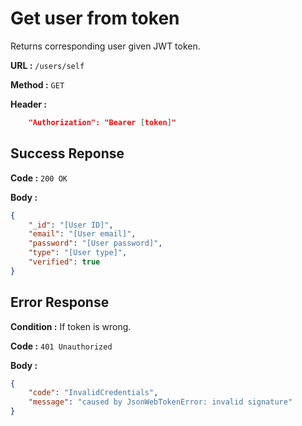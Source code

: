 # Get user from token

Returns corresponding user given JWT token.

**URL :** `/users/self`

**Method :** `GET`

**Header :**

```json
    "Authorization": "Bearer [token]"
```

## Success Reponse

**Code :** `200 OK`

**Body :**

```json
{
	"_id": "[User ID]",
	"email": "[User email]",
	"password": "[User password]",
	"type": "[User type]",
	"verified": true
}
```

## Error Response

**Condition :** If token is wrong.

**Code :** `401 Unauthorized`

**Body :**

```json
{
	"code": "InvalidCredentials",
	"message": "caused by JsonWebTokenError: invalid signature"
}
```
